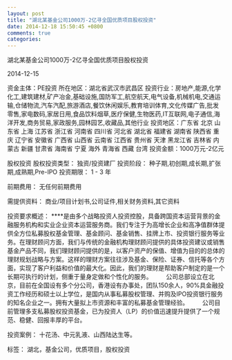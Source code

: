```yaml
---
layout: post
title: "湖北某基金公司1000万-2亿寻全国优质项目股权投资"
date: 2014-12-18 15:50:45 +0800
comments: true
categories: 
---
```

湖北某基金公司1000万-2亿寻全国优质项目股权投资



2014-12-15

资金主体：PE投资
所在地区：湖北省武汉市武昌区
投资行业：房地产,能源,化学化工,建筑建材,矿产冶金,基础设施,国防军工,航空航天,电气设备,机械机电,交通运输,仓储物流,汽车汽配,旅游酒店,餐饮休闲娱乐,教育培训体育,文化传媒广告,批发零售,家电数码,家居日用,食品饮料烟草,医疗保健,生物医药,IT互联网,电子通信,海洋开发,商务贸易,家政服务,园林园艺,收藏品,其他行业
投资地区：广东省 北京 山东省 上海 江苏省 浙江省 河南省 四川省 河北省 湖北省 福建省 湖南省 陕西省 重庆 辽宁省 安徽省 广西省 山西省 云南省 江西省 贵州省 天津 黑龙江省 吉林省 内蒙古 新疆 甘肃省 海南省 宁夏 海外 青海省 西藏 台湾
投资金额：1000万元-2亿元

股权投资
股权投资类型：
                            独资/投资建厂 
                                                                                投资阶段：
                            种子期,初创期,成长期,扩张期,成熟期,Pre-IPO 
                                                                                                                                        投资期限：
                            1 - 3 年

前期费用：
无任何前期费用

需提供资料：
商业/项目计划书,公司证件,相关财务资料,其它资料

投资要求概述：
****是由多个战略投资人投资控股，具备跨国资本运营背景的金融服务机构和实业企业资本运营服务商。我们专注于为高增长企业和高净值群体提供全方位私募股权基金管理、基金顾问、基金销售、挂牌上市、投资银行服务等业务。在理财顾问方面，我们与传统的金融机构理财顾问提供的具体投资建议或销售基金产品不同，我们理财顾问提供的是，以客户资产的保值、增值为目的的总体的理财规划战略与方案。这样的理财方案往往涉及基金、保险、证券、信托等各个方面，实现了客户利益和价值的最大化。因此，我们的理财是帮助客户制定的是一个长期可执行的计划，侧重于量身定做和个性化的服务。
　　公司总部设立在北京，目前在全国设有多个分公司，香港设有办事处，团队150余人，90%具金融投资工作经历和硕士以上学位，是国内从事私募股权管理、并购及IPO投资银行服务的知名企业之一。拥有大量拟上市资源和丰富的私募基金管理经验。
　　公司目前管理多支私募股权投资基金，已为投资人（LP）的价值迅速提升提供了一个规范、稳健、回报丰厚的平台。

投资案例：
十花汤、中元乳液、山西陆达生等。

标签：
湖北，基金公司，优质项目，股权投资


